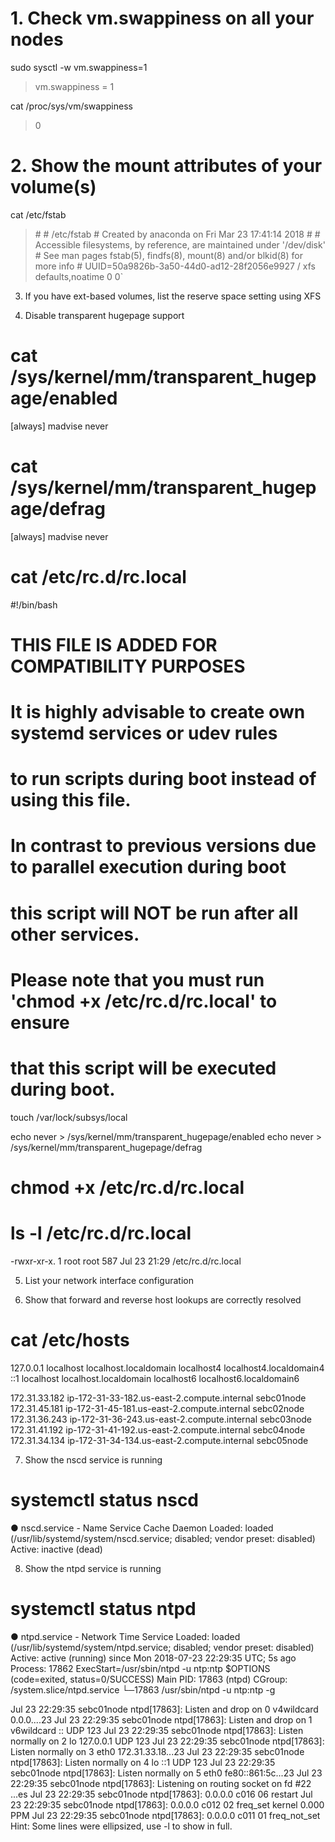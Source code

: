 # 1. Check vm.swappiness on all your nodes
 sudo sysctl -w vm.swappiness=1
> vm.swappiness = 1

 cat /proc/sys/vm/swappiness 
> 0

# 2. Show the mount attributes of your volume(s)
 cat /etc/fstab 

>\#
>\# /etc/fstab
>\# Created by anaconda on Fri Mar 23 17:41:14 2018
>\#
>\# Accessible filesystems, by reference, are maintained under '/dev/disk'
>\# See man pages fstab(5), findfs(8), mount(8) and/or blkid(8) for more info
>\#
>UUID=50a9826b-3a50-44d0-ad12-28f2056e9927 /                       xfs     defaults,noatime        0 0`


3. If you have ext-based volumes, list the reserve space setting
using XFS

4. Disable transparent hugepage support
# cat /sys/kernel/mm/transparent_hugepage/enabled
[always] madvise never
# cat /sys/kernel/mm/transparent_hugepage/defrag
[always] madvise never

# cat /etc/rc.d/rc.local 
#!/bin/bash
# THIS FILE IS ADDED FOR COMPATIBILITY PURPOSES
#
# It is highly advisable to create own systemd services or udev rules
# to run scripts during boot instead of using this file.
#
# In contrast to previous versions due to parallel execution during boot
# this script will NOT be run after all other services.
#
# Please note that you must run 'chmod +x /etc/rc.d/rc.local' to ensure
# that this script will be executed during boot.

touch /var/lock/subsys/local

echo never > /sys/kernel/mm/transparent_hugepage/enabled
echo never > /sys/kernel/mm/transparent_hugepage/defrag 

# chmod +x /etc/rc.d/rc.local
# ls -l /etc/rc.d/rc.local 
-rwxr-xr-x. 1 root root 587 Jul 23 21:29 /etc/rc.d/rc.local


5. List your network interface configuration


6. Show that forward and reverse host lookups are correctly resolved
# cat /etc/hosts
127.0.0.1   localhost localhost.localdomain localhost4 localhost4.localdomain4
::1         localhost localhost.localdomain localhost6 localhost6.localdomain6

172.31.33.182	ip-172-31-33-182.us-east-2.compute.internal     sebc01node
172.31.45.181	ip-172-31-45-181.us-east-2.compute.internal     sebc02node
172.31.36.243	ip-172-31-36-243.us-east-2.compute.internal	sebc03node
172.31.41.192	ip-172-31-41-192.us-east-2.compute.internal	sebc04node
172.31.34.134	ip-172-31-34-134.us-east-2.compute.internal	sebc05node


7. Show the nscd service is running
# systemctl status nscd
● nscd.service - Name Service Cache Daemon
   Loaded: loaded (/usr/lib/systemd/system/nscd.service; disabled; vendor preset: disabled)
   Active: inactive (dead)

8. Show the ntpd service is running
# systemctl status ntpd
● ntpd.service - Network Time Service
   Loaded: loaded (/usr/lib/systemd/system/ntpd.service; disabled; vendor preset: disabled)
   Active: active (running) since Mon 2018-07-23 22:29:35 UTC; 5s ago
  Process: 17862 ExecStart=/usr/sbin/ntpd -u ntp:ntp $OPTIONS (code=exited, status=0/SUCCESS)
 Main PID: 17863 (ntpd)
   CGroup: /system.slice/ntpd.service
           └─17863 /usr/sbin/ntpd -u ntp:ntp -g

Jul 23 22:29:35 sebc01node ntpd[17863]: Listen and drop on 0 v4wildcard 0.0.0....23
Jul 23 22:29:35 sebc01node ntpd[17863]: Listen and drop on 1 v6wildcard :: UDP 123
Jul 23 22:29:35 sebc01node ntpd[17863]: Listen normally on 2 lo 127.0.0.1 UDP 123
Jul 23 22:29:35 sebc01node ntpd[17863]: Listen normally on 3 eth0 172.31.33.18...23
Jul 23 22:29:35 sebc01node ntpd[17863]: Listen normally on 4 lo ::1 UDP 123
Jul 23 22:29:35 sebc01node ntpd[17863]: Listen normally on 5 eth0 fe80::861:5c...23
Jul 23 22:29:35 sebc01node ntpd[17863]: Listening on routing socket on fd #22 ...es
Jul 23 22:29:35 sebc01node ntpd[17863]: 0.0.0.0 c016 06 restart
Jul 23 22:29:35 sebc01node ntpd[17863]: 0.0.0.0 c012 02 freq_set kernel 0.000 PPM
Jul 23 22:29:35 sebc01node ntpd[17863]: 0.0.0.0 c011 01 freq_not_set
Hint: Some lines were ellipsized, use -l to show in full.